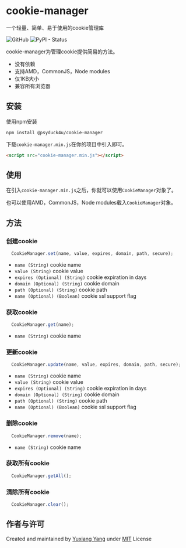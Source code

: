 # cookie-manager
一个轻量、简单、易于使用的cookie管理库

![GitHub](https://img.shields.io/github/license/mashape/apistatus.svg) ![PyPI - Status](https://img.shields.io/pypi/status/Django.svg)

cookie-manager为管理cookie提供简易的方法。
- 没有依赖
- 支持AMD，CommonJS，Node modules
- 仅1KB大小
- 兼容所有浏览器

## 安装
使用npm安装
```console
npm install @psyduck4u/cookie-manager
```
下载`cookie-manager.min.js`在你的项目中引入即可。
```html
<script src="cookie-manager.min.js"></script>
```

## 使用
在引入`cookie-manager.min.js`之后，你就可以使用`CookieManager`对象了。

也可以使用AMD，CommonJS，Node modules载入`CookieManager`对象。

## 方法

### 创建cookie
```js
  CookieManager.set(name, value, expires, domain, path, secure);
```

- `name (String)` cookie name
- `value (String)` cookie value
- `expires (Optional) (String)` cookie expiration in days
- `domain (Optional) (String)` cookie domain
- `path (Optional) (String)` cookie path
- `name (Optional) (Boolean)` cookie ssl support flag

### 获取cookie
```js
  CookieManager.get(name);
```

- `name (String)` cookie name

### 更新cookie
```js
  CookieManager.update(name, value, expires, domain, path, secure);
```

- `name (String)` cookie name
- `value (String)` cookie value
- `expires (Optional) (String)` cookie expiration in days
- `domain (Optional) (String)` cookie domain
- `path (Optional) (String)` cookie path
- `name (Optional) (Boolean)` cookie ssl support flag

### 删除cookie
```js
  CookieManager.remove(name);
```

- `name (String)` cookie name


### 获取所有cookie
```js
  CookieManager.getAll();
```

### 清除所有cookie
```js
  CookieManager.clear();
```

## 作者与许可
Created and maintained by [Yuxiang Yang](https://github.com/psyduck4you) under [MIT](LICENSE) License


